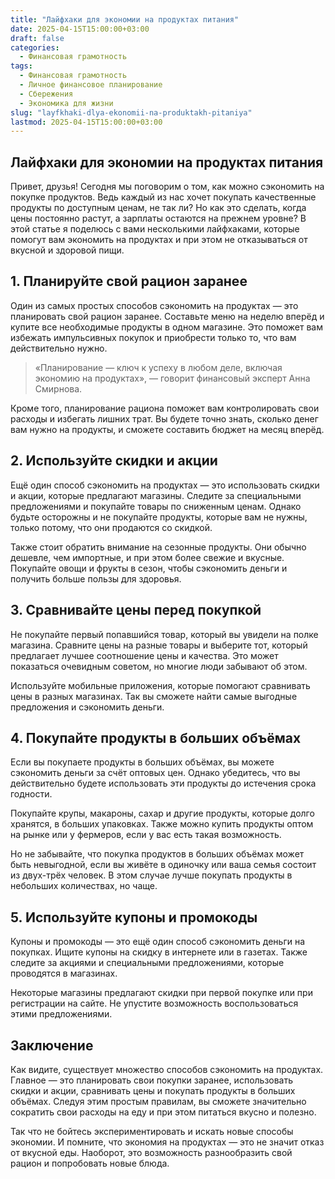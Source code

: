 ```yaml
---
title: "Лайфхаки для экономии на продуктах питания"
date: 2025-04-15T15:00:00+03:00
draft: false
categories:
  - Финансовая грамотность
tags:
  - Финансовая грамотность
  - Личное финансовое планирование
  - Сбережения
  - Экономика для жизни
slug: "layfkhaki-dlya-ekonomii-na-produktakh-pitaniya"
lastmod: 2025-04-15T15:00:00+03:00
---
```


## Лайфхаки для экономии на продуктах питания

Привет, друзья! Сегодня мы поговорим о том, как можно сэкономить на покупке продуктов. Ведь каждый из нас хочет покупать качественные продукты по доступным ценам, не так ли? Но как это сделать, когда цены постоянно растут, а зарплаты остаются на прежнем уровне? В этой статье я поделюсь с вами несколькими лайфхаками, которые помогут вам экономить на продуктах и при этом не отказываться от вкусной и здоровой пищи.

## 1. Планируйте свой рацион заранее

Один из самых простых способов сэкономить на продуктах — это планировать свой рацион заранее. Составьте меню на неделю вперёд и купите все необходимые продукты в одном магазине. Это поможет вам избежать импульсивных покупок и приобрести только то, что вам действительно нужно.

> «Планирование — ключ к успеху в любом деле, включая экономию на продуктах», — говорит финансовый эксперт Анна Смирнова.

Кроме того, планирование рациона поможет вам контролировать свои расходы и избегать лишних трат. Вы будете точно знать, сколько денег вам нужно на продукты, и сможете составить бюджет на месяц вперёд.

## 2. Используйте скидки и акции

Ещё один способ сэкономить на продуктах — это использовать скидки и акции, которые предлагают магазины. Следите за специальными предложениями и покупайте товары по сниженным ценам. Однако будьте осторожны и не покупайте продукты, которые вам не нужны, только потому, что они продаются со скидкой.

Также стоит обратить внимание на сезонные продукты. Они обычно дешевле, чем импортные, и при этом более свежие и вкусные. Покупайте овощи и фрукты в сезон, чтобы сэкономить деньги и получить больше пользы для здоровья.

## 3. Сравнивайте цены перед покупкой

Не покупайте первый попавшийся товар, который вы увидели на полке магазина. Сравните цены на разные товары и выберите тот, который предлагает лучшее соотношение цены и качества. Это может показаться очевидным советом, но многие люди забывают об этом.

Используйте мобильные приложения, которые помогают сравнивать цены в разных магазинах. Так вы сможете найти самые выгодные предложения и сэкономить деньги.

## 4. Покупайте продукты в больших объёмах

Если вы покупаете продукты в больших объёмах, вы можете сэкономить деньги за счёт оптовых цен. Однако убедитесь, что вы действительно будете использовать эти продукты до истечения срока годности.

Покупайте крупы, макароны, сахар и другие продукты, которые долго хранятся, в больших упаковках. Также можно купить продукты оптом на рынке или у фермеров, если у вас есть такая возможность.

Но не забывайте, что покупка продуктов в больших объёмах может быть невыгодной, если вы живёте в одиночку или ваша семья состоит из двух-трёх человек. В этом случае лучше покупать продукты в небольших количествах, но чаще.

## 5. Используйте купоны и промокоды

Купоны и промокоды — это ещё один способ сэкономить деньги на покупках. Ищите купоны на скидку в интернете или в газетах. Также следите за акциями и специальными предложениями, которые проводятся в магазинах.

Некоторые магазины предлагают скидки при первой покупке или при регистрации на сайте. Не упустите возможность воспользоваться этими предложениями.

## Заключение

Как видите, существует множество способов сэкономить на продуктах. Главное — это планировать свои покупки заранее, использовать скидки и акции, сравнивать цены и покупать продукты в больших объёмах. Следуя этим простым правилам, вы сможете значительно сократить свои расходы на еду и при этом питаться вкусно и полезно.

Так что не бойтесь экспериментировать и искать новые способы экономии. И помните, что экономия на продуктах — это не значит отказ от вкусной еды. Наоборот, это возможность разнообразить свой рацион и попробовать новые блюда.
